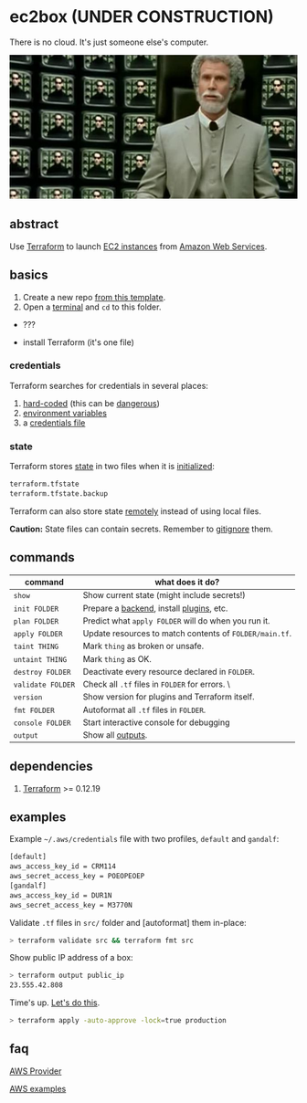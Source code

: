 # ec2box (UNDER CONSTRUCTION)

There is no cloud. It's just someone else's computer.

<img
  alt="I am the Architect."
  src="https://raw.githubusercontent.com/samkennerly/posters/master/ec2box.jpeg"
  title="It's more fun to compute.">

## abstract

Use [Terraform] to launch [EC2 instances] from [Amazon Web Services].

[Terraform]: https://www.terraform.io/
[EC2 instances]: https://en.wikipedia.org/wiki/Amazon_Elastic_Compute_Cloud
[Amazon Web Services]: https://aws.amazon.com/

## basics

1. Create a new repo [from this template].
1. Open a [terminal] and `cd` to this folder.

- ???

- install Terraform (it's one file)

[from this template]: https://help.github.com/en/github/creating-cloning-and-archiving-repositories/creating-a-repository-from-a-template
[Terminal]: https://en.wikipedia.org/wiki/Command-line_interface

### credentials

Terraform searches for credentials in several places:

1. [hard-coded] (this can be [dangerous])
1. [environment variables]
1. a [credentials file]

[hard-coded]: https://www.terraform.io/docs/providers/aws/index.html#static-credentials
[dangerous]: https://qz.com/674520/companies-are-sharing-their-secret-access-codes-on-github-and-they-may-not-even-know-it/
[environment variables]: https://www.terraform.io/docs/providers/aws/index.html#environment-variables
[credentials file]: https://www.terraform.io/docs/providers/aws/index.html#shared-credentials-file

### state

Terraform stores [state] in two files when it is [initialized]:
```sh
terraform.tfstate
terraform.tfstate.backup
```
Terraform can also store state [remotely] instead of using local files.

**Caution:** State files can contain secrets. Remember to [gitignore] them.

[initialized]: https://www.terraform.io/docs/commands/init.html
[gitignore]: .gitignore
[state]: https://www.terraform.io/docs/backends/state.html
[remotely]: https://www.terraform.io/docs/state/remote.html

## commands

| command           | what does it do?  |
| ----              | ----  |
| `show`            | Show current state (might include secrets!)             |
| `init FOLDER`     | Prepare a [backend], install [plugins], etc.        |
| `plan FOLDER`     | Predict what `apply FOLDER` will do when you run it.    |
| `apply FOLDER`    | Update resources to match contents of `FOLDER/main.tf`. |
| `taint THING`     | Mark `thing` as broken or unsafe. |
| `untaint THING`   | Mark `thing` as OK.  |
| `destroy FOLDER`  | Deactivate every resource declared in `FOLDER`.  |
| `validate FOLDER` | Check all `.tf` files in `FOLDER` for errors. \
| `version`         | Show version for plugins and Terraform itself. |
| `fmt FOLDER`      | Autoformat all `.tf` files in `FOLDER`. |
| `console FOLDER`  | Start interactive console for debugging |
| `output`          | Show all [outputs]. |

[backend]: https://www.terraform.io/docs/backends/
[plugins]: https://www.terraform.io/docs/commands/init.html#plugin-installation
[outputs]: https://learn.hashicorp.com/terraform/getting-started/outputs

## dependencies

1. [Terraform] >= 0.12.19

[Terraform]: https://www.terraform.io/downloads.html

## examples

Example `~/.aws/credentials` file with two profiles, `default` and `gandalf`:
```sh
[default]
aws_access_key_id = CRM114
aws_secret_access_key = POEOPEOEP
[gandalf]
aws_access_key_id = DUR1N
aws_secret_access_key = M3770N
```

Validate `.tf` files in `src/` folder and [autoformat] them in-place:
```sh
> terraform validate src && terraform fmt src
```

Show public IP address of a box:
```sh
> terraform output public_ip
23.555.42.808
```

Time's up. [Let's do this].
```sh
> terraform apply -auto-approve -lock=true production
```

[Let's do this]: https://www.youtube.com/watch?v=jbq5dsQ-l9M

## faq

[AWS Provider]

[AWS examples]

[AWS Provider]: https://www.terraform.io/docs/providers/aws/index.html
[AWS examples]: https://github.com/terraform-providers/terraform-provider-aws/tree/master/examples